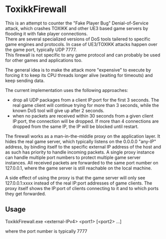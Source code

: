 ﻿ToxikkFirewall
===

This is an attempt to counter the "Fake Player Bug" Denial-of-Service attack, which crashes TOXIKK and other UE3 based game servers by flooding it with fake player connections.  
There are several specialized versions of DoS tools tailered to specific game engines and protocols. In case of UE3/TOXIKK attacks happen over the game port, typically UDP 7777.  
This firewall is not specific to any game protocol and can probably be used for other games and applications too.

The general idea is to make the attack more "expensive" to execute by forcing it to keep its CPU threads longer alive (waiting for timeouts) and keep sending data.

The current implementation uses the following approaches:
- drop all UDP packages from a client IP:port for the first 3 seconds. The real game client will continue trying for more than 3 seconds, while the known DoS tool will give up after 2 seconds.
- when no packets are received within 30 seconds from a given client IP:port, the connection will be dropped. If more than 4 connections are dropped from the same IP, the IP will be blocked until restart.

The firewall works as a man-in-the-middle proxy on the application layer. It hides the real game server, which typically listens on the 0.0.0.0 "any-IP" address, by binding itself to the specific external 
IP address of the host and as such has priority to handle incoming packets.
A single proxy instance can handle multiple port numbers to protect multiple game server instances. All received packets are forwarded to the same port number on 127.0.0.1, where the game server is still 
reachable on the local machine.

A side effect of using the proxy is that the game server will only see 127.0.0.1:xxxx instead of the real IP:port addresses of game clients.
The proxy itself shows the IP:port of clients connecting to it and to which ports they get forwarded.


Usage
---
ToxikkFirewall.exe \<external-IPv4\> \<port1\> [\<port2\> ...]

where the port number is typically 7777